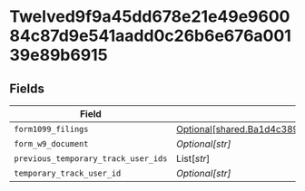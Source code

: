 # Twelved9f9a45dd678e21e49e960084c87d9e541aadd0c26b6e676a00139e89b6915


## Fields

| Field                                                                                                                                                                        | Type                                                                                                                                                                         | Required                                                                                                                                                                     | Description                                                                                                                                                                  |
| ---------------------------------------------------------------------------------------------------------------------------------------------------------------------------- | ---------------------------------------------------------------------------------------------------------------------------------------------------------------------------- | ---------------------------------------------------------------------------------------------------------------------------------------------------------------------------- | ---------------------------------------------------------------------------------------------------------------------------------------------------------------------------- |
| `form1099_filings`                                                                                                                                                           | [Optional[shared.Ba1d4c38921e9c7af45d17223c51562cb69a815c6bf72f6cf959d800ee59afdb]](../../models/shared/ba1d4c38921e9c7af45d17223c51562cb69a815c6bf72f6cf959d800ee59afdb.md) | :heavy_minus_sign:                                                                                                                                                           | N/A                                                                                                                                                                          |
| `form_w9_document`                                                                                                                                                           | *Optional[str]*                                                                                                                                                              | :heavy_minus_sign:                                                                                                                                                           | N/A                                                                                                                                                                          |
| `previous_temporary_track_user_ids`                                                                                                                                          | List[*str*]                                                                                                                                                                  | :heavy_minus_sign:                                                                                                                                                           | N/A                                                                                                                                                                          |
| `temporary_track_user_id`                                                                                                                                                    | *Optional[str]*                                                                                                                                                              | :heavy_minus_sign:                                                                                                                                                           | N/A                                                                                                                                                                          |